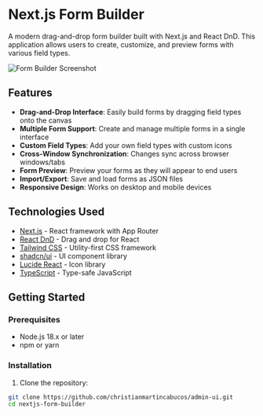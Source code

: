 
# Next.js Form Builder

A modern drag-and-drop form builder built with Next.js and React DnD. This application allows users to create, customize, and preview forms with various field types.

![Form Builder Screenshot](/placeholder.svg?height=400&width=800)

## Features

- **Drag-and-Drop Interface**: Easily build forms by dragging field types onto the canvas
- **Multiple Form Support**: Create and manage multiple forms in a single interface
- **Custom Field Types**: Add your own field types with custom icons
- **Cross-Window Synchronization**: Changes sync across browser windows/tabs
- **Form Preview**: Preview your forms as they will appear to end users
- **Import/Export**: Save and load forms as JSON files
- **Responsive Design**: Works on desktop and mobile devices

## Technologies Used

- [Next.js](https://nextjs.org/) - React framework with App Router
- [React DnD](https://react-dnd.github.io/react-dnd/) - Drag and drop for React
- [Tailwind CSS](https://tailwindcss.com/) - Utility-first CSS framework
- [shadcn/ui](https://ui.shadcn.com/) - UI component library
- [Lucide React](https://lucide.dev/) - Icon library
- [TypeScript](https://www.typescriptlang.org/) - Type-safe JavaScript

## Getting Started

### Prerequisites

- Node.js 18.x or later
- npm or yarn

### Installation

1. Clone the repository:

```bash
git clone https://github.com/christianmartincabucos/admin-ui.git
cd nextjs-form-builder